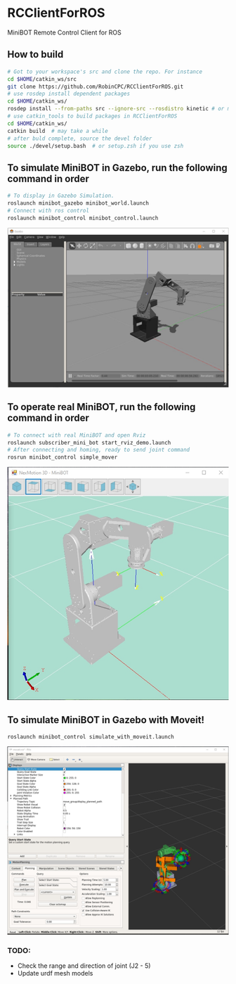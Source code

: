 # RCClientForROS
MiniBOT Remote Control Client for ROS

## How to build
``` bash
# Got to your workspace's src and clone the repo. For instance
cd $HOME/catkin_ws/src
git clone https://github.com/RobinCPC/RCClientForROS.git
# use rosdep install dependent packages
cd $HOME/catkin_ws/
rosdep install --from-paths src --ignore-src --rosdistro kinetic # or melodic
# use catkin_tools to build packages in RCClientForROS
cd $HOME/catkin_ws/
catkin build  # may take a while
# after buld complete, source the devel folder
source ./devel/setup.bash  # or setup.zsh if you use zsh
```

## To simulate MiniBOT in Gazebo, run the following command in order
``` bash
# To display in Gazebo Simulation.
roslaunch minibot_gazebo minibot_world.launch
# Connect with ros control
roslaunch minibot_control minibot_control.launch
```
![MiniBOT in Gazebo](./figures/Gazebo_MiniBOT.jpg)

## To operate real MiniBOT, run the following command in order
``` bash
# To connect with real MiniBOT and open Rviz
roslaunch subscriber_mini_bot start_rviz_demo.launch
# After connecting and homing, ready to send joint command
rosrun minibot_control simple_mover
```
![MiniBOT in Nexmotion Studio 3DView](./figures/3DView_MiniBOT.jpg)

## To simulate MiniBOT in Gazebo with Moveit!
``` bash
roslaunch minibot_control simulate_with_moveit.launch
```
![MiniBOT in RViz with Moveit!](./figures/rviz_moveit.jpg)

### TODO:
* Check the range and direction of joint (J2 - 5)
* Update urdf mesh models

